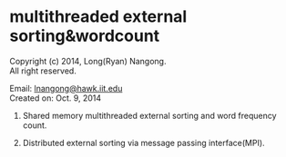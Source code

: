 multithreaded external sorting&wordcount
========================================
Copyright (c) 2014, Long(Ryan) Nangong.  
All right reserved.

Email: lnangong@hawk.iit.edu  
Created on: Oct. 9, 2014

1. Shared memory multithreaded external sorting and word frequency count.

2. Distributed external sorting via message passing interface(MPI).
